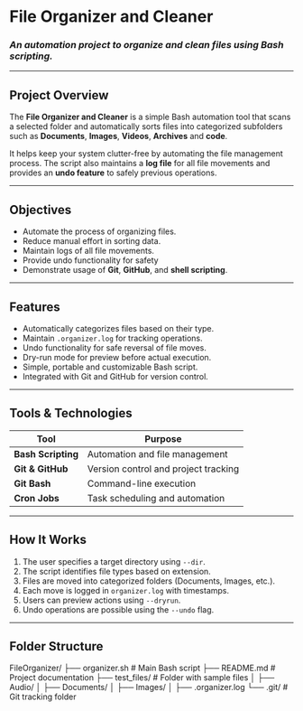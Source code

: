 # File Organizer and Cleaner

### *An automation project to organize and clean files using Bash scripting.*

---

## Project Overview
The **File Organizer and Cleaner** is a simple Bash automation tool that scans a selected folder and automatically sorts files into categorized subfolders such as **Documents**, **Images**, **Videos**, **Archives** and **code**.

It helps keep your system clutter-free by automating the file management process. The script also maintains a **log file** for all file movements and provides an **undo feature** to safely previous operations.

---

## Objectives

- Automate the process of organizing files.
- Reduce manual effort in sorting data.
- Maintain logs of all file movements.
- Provide undo functionality for safety
- Demonstrate usage of **Git**, **GitHub**, and **shell scripting**.

---

## Features
- Automatically categorizes files based on their type.
- Maintain `.organizer.log` for tracking operations.
- Undo functionality for safe reversal of file moves.
- Dry-run mode for preview before actual execution.
- Simple, portable and customizable Bash script.
- Integrated with Git and GitHub for version control.

---
## Tools & Technologies

| Tool | Purpose |
|------|----------|
| **Bash Scripting** | Automation and file management |
| **Git & GitHub** | Version control and project tracking |
| **Git Bash** | Command-line execution|
| **Cron Jobs** | Task scheduling and automation |

---

## How It Works
1. The user specifies a target directory using `--dir`.
2. The script identifies file types based on extension.
3. Files are moved into categorized folders (Documents, Images, etc.).
4. Each move is logged in `organizer.log` with timestamps.
5. Users can preview actions using `--dryrun`.
6. Undo operations are possible using the `--undo` flag.

---
## Folder Structure
FileOrganizer/
├── organizer.sh # Main Bash script
├── README.md # Project documentation
├── test_files/ # Folder with sample files
│ ├── Audio/
│ ├── Documents/
│ ├── Images/
│ ├── .organizer.log
└── .git/ # Git tracking folder
  
